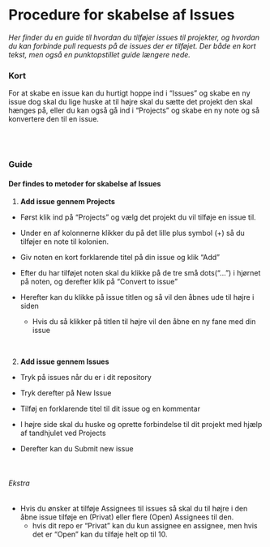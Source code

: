
# Procedure for skabelse af Issues


*Her finder du en guide til hvordan du tilføjer issues til projekter, og hvordan du kan forbinde pull requests på de issues der er tilføjet. Der både en kort tekst, men også en punktopstillet guide længere nede.*


### Kort


For at skabe en issue kan du hurtigt hoppe ind i “Issues” og skabe en ny issue dog skal du lige huske at til højre skal du sætte det projekt den skal hænges på, eller du kan også gå ind i “Projects” og skabe en ny note og så konvertere den til en issue.

<br/>
<br/>

### Guide


#### Der findes to metoder for skabelse af Issues


1. **Add issue gennem Projects**


- Først klik ind på “Projects” og vælg det projekt du vil tilføje en issue til.


- Under en af kolonnerne klikker du på det lille plus symbol (+) så du tilføjer en note til kolonien.


- Giv noten en kort forklarende titel på din issue og klik “Add”


- Efter du har tilføjet noten skal du klikke på de tre små dots(“...”) i hjørnet på noten, og derefter klik på “Convert to issue”


- Herefter kan du klikke på issue titlen og så vil den åbnes ude til højre i siden


  - Hvis du så klikker på titlen til højre vil den åbne en ny fane med din issue

<br/>

2. **Add issue gennem Issues**


- Tryk på issues når du er i dit repository


- Tryk derefter på New Issue


- Tilføj en forklarende titel til dit issue og en kommentar


- I højre side skal du huske og oprette forbindelse til dit projekt med hjælp af tandhjulet ved Projects


-  Derefter kan du Submit new issue

<br/>

###### Ekstra


- Hvis du ønsker at tilføje Assignees til issues så skal du til højre i den åbne issue tilføje en (Privat) eller flere (Open) Assignees til den.
  - hvis dit repo er “Privat” kan du kun assignee en assignee, men hvis det er “Open” kan du tilføje helt op til 10.

